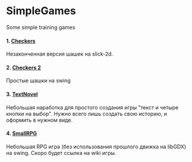 # SimpleGames
Some simple training games

#### 1. [Checkers](https://github.com/vladrus13/SimpleGames/tree/master/checkers)

Незаконченная версия шашек на slick-2d.

#### 2. [Checkers 2](https://github.com/vladrus13/SimpleGames/tree/master/checkers2)

Простые шашки на swing

#### 3. [TextNovel](https://github.com/vladrus13/SimpleGames/tree/master/TextNovel)

Небольшая наработка для простого создания игры "текст и четыре кнопки на выбор". Нужно всего лишь создать свою историю, и оформить в нужном виде.

#### 4. [SmallRPG](https://github.com/vladrus13/SimpleGames/tree/master/SmallRPG)

Небольшая RPG игра (без использования прошлого движка на libGDX) на swing. Скоро будет ссылка на wiki игры.
